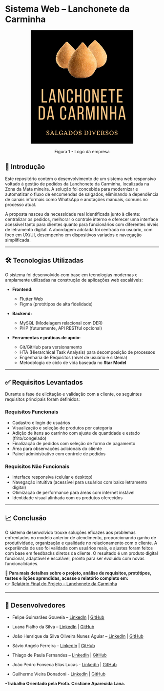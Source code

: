 

# Sistema Web – Lanchonete da Carminha

<p align="center"><img src= "/Imagens/Logo.png"></p>

<p align="center"> Figura 1 - Logo da empresa</p>

## 📌 Introdução

Este repositório contém o desenvolvimento de um sistema web responsivo voltado à gestão de pedidos da Lanchonete da Carminha, localizada na Zona da Mata mineira. A solução foi concebida para modernizar e automatizar o fluxo de encomendas de salgados, eliminando a dependência de canais informais como WhatsApp e anotações manuais, comuns no processo atual.

A proposta nasceu da necessidade real identificada junto à cliente: centralizar os pedidos, melhorar o controle interno e oferecer uma interface acessível tanto para clientes quanto para funcionários com diferentes níveis de letramento digital. A abordagem adotada foi centrada no usuário, com foco em UX/UI, desempenho em dispositivos variados e navegação simplificada.

---

## 🛠️ Tecnologias Utilizadas

O sistema foi desenvolvido com base em tecnologias modernas e amplamente utilizadas na construção de aplicações web escaláveis:

- **Frontend:**
  - Flutter Web
  - Figma (protótipos de alta fidelidade)

- **Backend:**
  - MySQL (Modelagem relacional com DER)
  - PHP (futuramente, API RESTful opcional)

- **Ferramentas e práticas de apoio:**
  - Git/GitHub para versionamento
  - HTA (Hierarchical Task Analysis) para decomposição de processos
  - Engenharia de Requisitos (nível de usuário e sistema)
  - Metodologia de ciclo de vida baseada no **Star Model**

---

## ✅ Requisitos Levantados

Durante a fase de elicitação e validação com a cliente, os seguintes requisitos principais foram definidos:

### Requisitos Funcionais
- Cadastro e login de usuários
- Visualização e seleção de produtos por categoria
- Adição de itens ao carrinho com ajuste de quantidade e estado (frito/congelado)
- Finalização de pedidos com seleção de forma de pagamento
- Área para observações adicionais do cliente
- Painel administrativo com controle de pedidos

### Requisitos Não Funcionais
- Interface responsiva (celular e desktop)
- Navegação intuitiva (acessível para usuários com baixo letramento digital)
- Otimização de performance para áreas com internet instável
- Identidade visual alinhada com os produtos oferecidos

---

## 📈 Conclusão

O sistema desenvolvido trouxe soluções eficazes aos problemas enfrentados no modelo anterior de atendimento, proporcionando ganho de produtividade, organização e qualidade no relacionamento com o cliente. A experiência de uso foi validada com usuários reais, e ajustes foram feitos com base em feedbacks diretos da cliente. O resultado é um produto digital funcional, adaptável e escalável, pronto para ser evoluído com novas funcionalidades.

📄 **Para mais detalhes sobre o projeto, análise de requisitos, protótipos, testes e lições aprendidas, acesse o relatório completo em:**  
👉 [Relatório Final do Projeto – Lanchonete da Carminha](???????)

---
## 👥 Desenvolvedores

- Felipe Guimarães Gouveia – [LinkedIn](http://linkedin.com/in/felipe-guimar%C3%A3es-122456183) | [GitHub](https://github.com/FelipeGuimaraes1106)
  
- Luana Fialho da Silva – [LinkedIn](http://www.linkedin.com/in/luana-fialho) | [GitHub](https://github.com/luana-fialho)
  
- João Henrique da Silva Oliveira Nunes Aguiar – [LinkedIn](http://www.linkedin.com/in/jo%C3%A3o-henrique-da-silva-oliveira-nunes-de-aguiar-b416a6335) | [GitHub](https://github.com/JoaoHenriqueAguiar)
  
- Sávio Angelo Ferreira – [LinkedIn](https://www.linkedin.com/in/s%C3%A1vio-angelo-ferreira-188374335/) | [GitHub](https://github.com/Savio-Ferreira)
    
- Thiago de Paula Fernandes – [LinkedIn](http://www.linkedin.com/in/thiagopfernandes) | [GitHub](https://github.com/ThiagopFernandes01)
   
- João Pedro Fonseca Elias Lucas - [LinkedIn](https://www.linkedin.com/in/jo%C3%A3o-pedro-fonseca-elias-512b9a278/) | [GitHub](https://github.com/Jonesevill)
  
- Guilherme Vieira Donadoni - [LinkedIn](https://www.linkedin.com/in/guilherme-donadoni-260363294/) | [GitHub](https://github.com/GuilhermeD02)

**-Trabalho Orientado pela Profa. Cristiane Aparecida Lana.**
